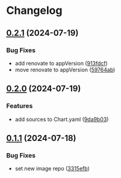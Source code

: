 # Changelog

## [0.2.1](https://github.com/anthr76/k8s-pod-mutator-webhook/compare/k8s-pod-mutator-webhook-helm-v0.2.0...k8s-pod-mutator-webhook-helm-v0.2.1) (2024-07-19)


### Bug Fixes

* add renovate to appVersion ([913fdcf](https://github.com/anthr76/k8s-pod-mutator-webhook/commit/913fdcf23bedde6f0d678f733b11b9118992c73b))
* move renovate to appVersion ([59764ab](https://github.com/anthr76/k8s-pod-mutator-webhook/commit/59764ab3e30695e081ee0b6f57ffa60a7b6e51d4))

## [0.2.0](https://github.com/anthr76/k8s-pod-mutator-webhook/compare/k8s-pod-mutator-webhook-helm-v0.1.1...k8s-pod-mutator-webhook-helm-v0.2.0) (2024-07-19)


### Features

* add sources to Chart.yaml ([9da9b03](https://github.com/anthr76/k8s-pod-mutator-webhook/commit/9da9b03a1aaec01d771916ed2bdab0ce8aedc819))

## [0.1.1](https://github.com/anthr76/k8s-pod-mutator-webhook/compare/k8s-pod-mutator-webhook-helm-v0.1.0...k8s-pod-mutator-webhook-helm-v0.1.1) (2024-07-18)


### Bug Fixes

* set new image repo ([3315efb](https://github.com/anthr76/k8s-pod-mutator-webhook/commit/3315efbfaf5cb0fea576331398147b5c6851f9b9))
